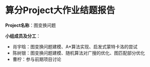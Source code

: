 # 算分Project大作业结题报告

**Project名称**：图变换问题

**小组成员及分工**：

* 肖宇晗：图变换问题建模、A*算法实现、启发式蒙特卡洛的尝试
* 陈树银：图变换问题建模、随机算法对广搜的优化、图匹配部分优化
* 曹柠：参与前期项目讨论



### 

